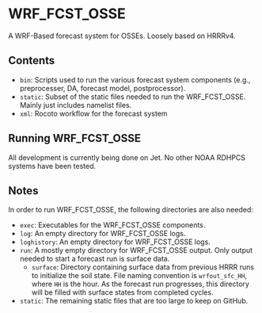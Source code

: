 # WRF_FCST_OSSE

A WRF-Based forecast system for OSSEs. Loosely based on HRRRv4.

## Contents

- `bin`: Scripts used to run the various forecast system components (e.g., preprocesser, DA, forecast model, postprocessor).
- `static`: Subset of the static files needed to run the WRF_FCST_OSSE. Mainly just includes namelist files.
- `xml`: Rocoto workflow for the forecast system

## Running WRF_FCST_OSSE

All development is currently being done on Jet. No other NOAA RDHPCS systems have been tested.

## Notes

In order to run WRF_FCST_OSSE, the following directories are also needed:

- `exec`: Executables for the WRF_FCST_OSSE components.
- `log`: An empty directory for WRF_FCST_OSSE logs.
- `loghistory`: An empty directory for WRF_FCST_OSSE logs.
- `run`: A mostly empty directory for WRF_FCST_OSSE output. Only output needed to start a forecast run is surface data.
    - `surface`: Directory containing surface data from previous HRRR runs to initialize the soil state. File naming convention is `wrfout_sfc_HH`, where `HH` is the hour. As the forecast run progresses, this directory will be filled with surface states from completed cycles. 
- `static`: The remaining static files that are too large to keep on GitHub.
